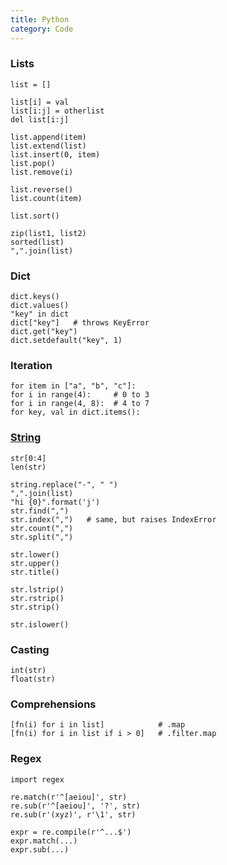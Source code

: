 ```yaml
---
title: Python
category: Code
---
```


### Lists

    list = []

    list[i] = val
    list[i:j] = otherlist
    del list[i:j]

    list.append(item)
    list.extend(list)
    list.insert(0, item)
    list.pop()
    list.remove(i)

    list.reverse()
    list.count(item)

    list.sort()

    zip(list1, list2)
    sorted(list)
    ",".join(list)

### Dict

    dict.keys()
    dict.values()
    "key" in dict
    dict["key"]   # throws KeyError
    dict.get("key")
    dict.setdefault("key", 1)

### Iteration

    for item in ["a", "b", "c"]:
    for i in range(4):     # 0 to 3
    for i in range(4, 8):  # 4 to 7
    for key, val in dict.items():

### [String](https://docs.python.org/2/library/stdtypes.html#string-methods)

    str[0:4]
    len(str)

    string.replace("-", " ")
    ",".join(list)
    "hi {0}".format('j')
    str.find(",")
    str.index(",")   # same, but raises IndexError
    str.count(",")
    str.split(",")

    str.lower()
    str.upper()
    str.title()

    str.lstrip()
    str.rstrip()
    str.strip()

    str.islower()

### Casting

    int(str)
    float(str)

### Comprehensions

    [fn(i) for i in list]            # .map
    [fn(i) for i in list if i > 0]   # .filter.map

### Regex

    import regex

    re.match(r'^[aeiou]', str)
    re.sub(r'^[aeiou]', '?', str)
    re.sub(r'(xyz)', r'\1', str)

    expr = re.compile(r'^...$')
    expr.match(...)
    expr.sub(...)

